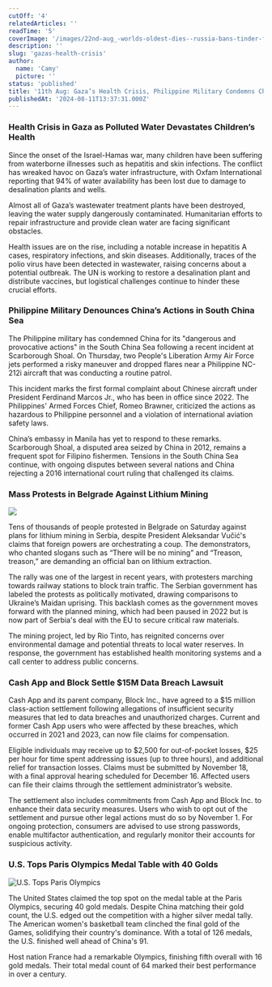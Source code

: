 ```yaml
---
cutOff: '4'
relatedArticles: ''
readTime: '5'
coverImage: '/images/22nd-aug_-worlds-oldest-dies--russia-bans-tinder-for-troops-g1Nz.webp'
description: ''
slug: 'gazas-health-crisis'
author:
  name: 'Camy'
  picture: ''
status: 'published'
title: '11th Aug: Gaza’s Health Crisis, Philippine Military Condemns China'
publishedAt: '2024-08-11T13:37:31.000Z'
---
```


### Health Crisis in Gaza as Polluted Water Devastates Children’s Health

Since the onset of the Israel-Hamas war, many children have been suffering from waterborne illnesses such as hepatitis and skin infections. The conflict has wreaked havoc on Gaza’s water infrastructure, with Oxfam International reporting that 94% of water availability has been lost due to damage to desalination plants and wells.

Almost all of Gaza’s wastewater treatment plants have been destroyed, leaving the water supply dangerously contaminated. Humanitarian efforts to repair infrastructure and provide clean water are facing significant obstacles.

Health issues are on the rise, including a notable increase in hepatitis A cases, respiratory infections, and skin diseases. Additionally, traces of the polio virus have been detected in wastewater, raising concerns about a potential outbreak. The UN is working to restore a desalination plant and distribute vaccines, but logistical challenges continue to hinder these crucial efforts.

### Philippine Military Denounces China’s Actions in South China Sea

The Philippine military has condemned China for its "dangerous and provocative actions" in the South China Sea following a recent incident at Scarborough Shoal. On Thursday, two People's Liberation Army Air Force jets performed a risky maneuver and dropped flares near a Philippine NC-212i aircraft that was conducting a routine patrol.

This incident marks the first formal complaint about Chinese aircraft under President Ferdinand Marcos Jr., who has been in office since 2022. The Philippines' Armed Forces Chief, Romeo Brawner, criticized the actions as hazardous to Philippine personnel and a violation of international aviation safety laws.

China’s embassy in Manila has yet to respond to these remarks. Scarborough Shoal, a disputed area seized by China in 2012, remains a frequent spot for Filipino fishermen. Tensions in the South China Sea continue, with ongoing disputes between several nations and China rejecting a 2016 international court ruling that challenged its claims.

### Mass Protests in Belgrade Against Lithium Mining

![](/images/11th-aug--gaza-s-health-crisis--philippine-military-condemns-china-g5MD.webp)

Tens of thousands of people protested in Belgrade on Saturday against plans for lithium mining in Serbia, despite President Aleksandar Vučić's claims that foreign powers are orchestrating a coup. The demonstrators, who chanted slogans such as “There will be no mining” and “Treason, treason,” are demanding an official ban on lithium extraction.

The rally was one of the largest in recent years, with protesters marching towards railway stations to block train traffic. The Serbian government has labeled the protests as politically motivated, drawing comparisons to Ukraine’s Maidan uprising. This backlash comes as the government moves forward with the planned mining, which had been paused in 2022 but is now part of Serbia's deal with the EU to secure critical raw materials.

The mining project, led by Rio Tinto, has reignited concerns over environmental damage and potential threats to local water reserves. In response, the government has established health monitoring systems and a call center to address public concerns.

### Cash App and Block Settle $15M Data Breach Lawsuit

Cash App and its parent company, Block Inc., have agreed to a $15 million class-action settlement following allegations of insufficient security measures that led to data breaches and unauthorized charges. Current and former Cash App users who were affected by these breaches, which occurred in 2021 and 2023, can now file claims for compensation.

Eligible individuals may receive up to $2,500 for out-of-pocket losses, $25 per hour for time spent addressing issues (up to three hours), and additional relief for transaction losses. Claims must be submitted by November 18, with a final approval hearing scheduled for December 16. Affected users can file their claims through the settlement administrator’s website.

The settlement also includes commitments from Cash App and Block Inc. to enhance their data security measures. Users who wish to opt out of the settlement and pursue other legal actions must do so by November 1. For ongoing protection, consumers are advised to use strong passwords, enable multifactor authentication, and regularly monitor their accounts for suspicious activity.

### U.S. Tops Paris Olympics Medal Table with 40 Golds

![U.S. Tops Paris Olympics](/images/b3b-YzMj.webp)

The United States claimed the top spot on the medal table at the Paris Olympics, securing 40 gold medals. Despite China matching their gold count, the U.S. edged out the competition with a higher silver medal tally. The American women's basketball team clinched the final gold of the Games, solidifying their country's dominance. With a total of 126 medals, the U.S. finished well ahead of China's 91.

Host nation France had a remarkable Olympics, finishing fifth overall with 16 gold medals. Their total medal count of 64 marked their best performance in over a century.